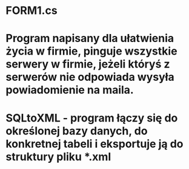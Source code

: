 # FORM1.cs
# Program napisany dla ułatwienia życia w firmie, pinguje wszystkie serwery w firmie, jeżeli któryś z serwerów nie odpowiada wysyła powiadomienie na maila. 

# SQLtoXML - program łączy się do określonej bazy danych, do konkretnej tabeli i eksportuje ją do struktury pliku *.xml
